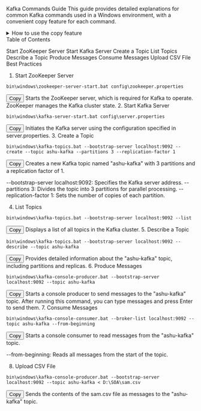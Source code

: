Kafka Commands Guide
This guide provides detailed explanations for common Kafka commands used in a Windows environment, with a convenient copy feature for each command.
<details>
<summary>How to use the copy feature</summary>

Click on the "Copy" button next to any command.
The command will be copied to your clipboard.
You can then paste the command into your terminal or command prompt.

Note: The copy feature requires JavaScript to be enabled in your Markdown viewer.
</details>
Table of Contents

Start ZooKeeper Server
Start Kafka Server
Create a Topic
List Topics
Describe a Topic
Produce Messages
Consume Messages
Upload CSV File
Best Practices

1. Start ZooKeeper Server
<pre><code>bin\windows\zookeeper-server-start.bat config\zookeeper.properties</code></pre>
<button class="copy-button" data-clipboard-text="bin\windows\zookeeper-server-start.bat config\zookeeper.properties">Copy</button>
Starts the ZooKeeper server, which is required for Kafka to operate. ZooKeeper manages the Kafka cluster state.
2. Start Kafka Server
<pre><code>bin\windows\kafka-server-start.bat config\server.properties</code></pre>
<button class="copy-button" data-clipboard-text="bin\windows\kafka-server-start.bat config\server.properties">Copy</button>
Initiates the Kafka server using the configuration specified in server.properties.
3. Create a Topic
<pre><code>bin\windows\kafka-topics.bat --bootstrap-server localhost:9092 --create --topic ashu-kafka --partitions 3 --replication-factor 1</code></pre>
<button class="copy-button" data-clipboard-text="bin\windows\kafka-topics.bat --bootstrap-server localhost:9092 --create --topic ashu-kafka --partitions 3 --replication-factor 1">Copy</button>
Creates a new Kafka topic named "ashu-kafka" with 3 partitions and a replication factor of 1.

--bootstrap-server localhost:9092: Specifies the Kafka server address.
--partitions 3: Divides the topic into 3 partitions for parallel processing.
--replication-factor 1: Sets the number of copies of each partition.

4. List Topics
<pre><code>bin\windows\kafka-topics.bat --bootstrap-server localhost:9092 --list</code></pre>
<button class="copy-button" data-clipboard-text="bin\windows\kafka-topics.bat --bootstrap-server localhost:9092 --list">Copy</button>
Displays a list of all topics in the Kafka cluster.
5. Describe a Topic
<pre><code>bin\windows\kafka-topics.bat --bootstrap-server localhost:9092 --describe --topic ashu-kafka</code></pre>
<button class="copy-button" data-clipboard-text="bin\windows\kafka-topics.bat --bootstrap-server localhost:9092 --describe --topic ashu-kafka">Copy</button>
Provides detailed information about the "ashu-kafka" topic, including partitions and replicas.
6. Produce Messages
<pre><code>bin\windows\kafka-console-producer.bat --bootstrap-server localhost:9092 --topic ashu-kafka</code></pre>
<button class="copy-button" data-clipboard-text="bin\windows\kafka-console-producer.bat --bootstrap-server localhost:9092 --topic ashu-kafka">Copy</button>
Starts a console producer to send messages to the "ashu-kafka" topic. After running this command, you can type messages and press Enter to send them.
7. Consume Messages
<pre><code>bin\windows\kafka-console-consumer.bat --broker-list localhost:9092 --topic ashu-kafka --from-beginning</code></pre>
<button class="copy-button" data-clipboard-text="bin\windows\kafka-console-consumer.bat --broker-list localhost:9092 --topic ashu-kafka --from-beginning">Copy</button>
Starts a console consumer to read messages from the "ashu-kafka" topic.

--from-beginning: Reads all messages from the start of the topic.

8. Upload CSV File
<pre><code>bin\windows\kafka-console-producer.bat --bootstrap-server localhost:9092 --topic ashu-kafka < D:\SOA\sam.csv</code></pre>
<button class="copy-button" data-clipboard-text="bin\windows\kafka-console-producer.bat --bootstrap-server localhost:9092 --topic ashu-kafka < D:\SOA\sam.csv">Copy</button>
Sends the contents of the sam.csv file as messages to the "ashu-kafka" topic.
